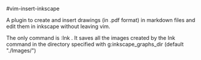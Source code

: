 #vim-insert-inkscape

A plugin to create and insert drawings (in .pdf format) in markdown files and edit them in inkscape without leaving vim.

The only command is :Ink <name of the graph you want to add>. It saves all the images created by the Ink command in the directory specified with g:inkscape_graphs_dir (default "./Images/")

